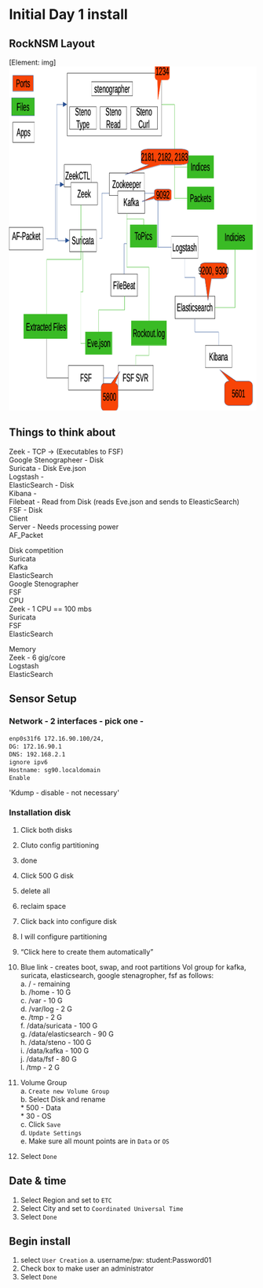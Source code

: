 # Initial Day 1 install

## RockNSM Layout

[Element: img] <img src="https://github.com/P0w3rChi3f/ElasticEngineerNotes/blob/master/RockNSM Layout.png" alt="RockNSM Layout"  width="900" height="700">  

## Things to think about  

Zeek - TCP -> (Executables to FSF)  
Google Stenographeer - Disk  
Suricata - Disk Eve.json  
Logstash -  
ElasticSearch - Disk  
Kibana -  
Filebeat - Read from Disk (reads Eve.json and sends to EleasticSearch)  
FSF - Disk  
    Client  
    Server - Needs processing power  
AF_Packet  

Disk competition  
    Suricata  
    Kafka  
    ElasticSearch  
    Google Stenographer  
    FSF  
CPU  
    Zeek - 1 CPU == 100 mbs  
    Suricata  
    FSF  
    ElasticSearch  

Memory  
    Zeek - 6 gig/core  
    Logstash  
    ElasticSearch  

## Sensor Setup

### Network - 2 interfaces - pick one -  

```Settings
enp0s31f6 172.16.90.100/24,  
DG: 172.16.90.1
DNS: 192.168.2.1
ignore ipv6
Hostname: sg90.localdomain
Enable
```

'Kdump - disable - not necessary'  

### Installation disk  

1. Click both disks  
1. Cluto config partitioning
1. done
1. Click 500 G disk
1. delete all  
1. reclaim space
1. Click back into configure disk
1. I will configure partitioning
1. “Click here to create them automatically”
1. Blue link - creates boot, swap, and root partitions
Vol group for kafka, suricata, elasticsearch, google stenagropher, fsf as follows:  
    a.   / - remaining  
    b.   /home - 10 G  
    c.    /var - 10 G  
    d.    /var/log - 2 G  
    e.    /tmp - 2 G  
    f.    /data/suricata -  100 G  
    g.    /data/elasticsearch -  90 G  
    h.    /data/steno - 100 G  
    i.     /data/kafka - 100 G  
    j.    /data/fsf - 80 G  
    l.   /tmp - 2 G  

1. Volume Group  
    a. `Create new Volume Group`  
    b. Select Disk and rename  
        * 500 - Data  
        * 30 - OS  
    c. Click `Save`  
    d. `Update Settings`  
    e. Make sure all mount points are in `Data` or `OS`  
1. Select `Done`

## Date & time

1. Select Region and set to `ETC`
1. Select City and set to `Coordinated Universal Time`
1. Select `Done`

## Begin install  

1. select `User Creation`
a. username/pw: student:Password01
1. Check box to make user an administrator
1. Select `Done`
